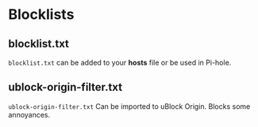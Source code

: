 # Blocklists

## blocklist.txt
``blocklist.txt`` can be added to your **hosts** file or be used in Pi-hole.

## ublock-origin-filter.txt
``ublock-origin-filter.txt`` Can be imported to uBlock Origin. Blocks some annoyances.
